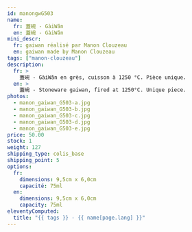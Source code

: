 ```yaml
---
id: manongwG503
name:
  fr: 蓋碗 - GàiWǎn
  en: 蓋碗 - GàiWǎn
mini_descr:
  fr: gaiwan réalisé par Manon Clouzeau
  en: gaiwan made by Manon Clouzeau
tags: ["manon-clouzeau"]
description:
  fr: >
    蓋碗 - GàiWǎn en grès, cuisson à 1250 °C. Pièce unique.
  en: >
    蓋碗 - Stoneware gaiwan, fired at 1250°C. Unique piece.
photos:
  - manon_gaiwan_G503-a.jpg
  - manon_gaiwan_G503-b.jpg
  - manon_gaiwan_G503-c.jpg
  - manon_gaiwan_G503-d.jpg
  - manon_gaiwan_G503-e.jpg
price: 50.00
stock: 1
weight: 127
shipping_type: colis_base
shipping_point: 5
options:
  fr:
    dimensions: 9,5cm x 6,0cm
    capacité: 75ml
  en:
    dimensions: 9,5cm x 6,0cm
    capacity: 75ml
eleventyComputed:
  title: "{{ tags }} - {{ name[page.lang] }}"
---
```

